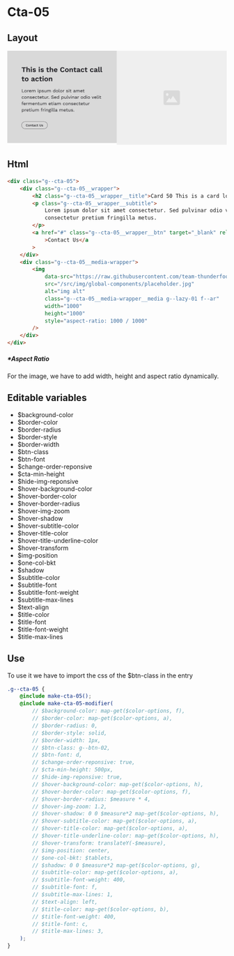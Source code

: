 # Cta-05

## Layout

![alt text][cta-05]

[cta-05]: /src/img/global-components/cta/cta-05.jpg

## Html

```html
<div class="g--cta-05">
    <div class="g--cta-05__wrapper">
        <h2 class="g--cta-05__wrapper__title">Card 50 This is a card lorem ispum dolor sit</h2>
        <p class="g--cta-05__wrapper__subtitle">
            Lorem ipsum dolor sit amet consectetur. Sed pulvinar odio velit fermentum etiam
            consectetur pretium fringilla metus.
        </p>
        <a href="#" class="g--cta-05__wrapper__btn" target="_blank" rel="noopener noreferrer"
            >Contact Us</a
        >
    </div>
    <div class="g--cta-05__media-wrapper">
        <img
            data-src="https://raw.githubusercontent.com/team-thunderfoot/ui/main/src/img/global-components/img-placeholder.jpg"
            src="/src/img/global-components/placeholder.jpg"
            alt="img alt"
            class="g--cta-05__media-wrapper__media g--lazy-01 f--ar"
            width="1000"
            height="1000"
            style="aspect-ratio: 1000 / 1000"
        />
    </div>
</div>
```

##### \*Aspect Ratio

For the image, we have to add width, height and aspect ratio dynamically.

## Editable variables

-   $background-color
-   $border-color
-   $border-radius
-   $border-style
-   $border-width
-   $btn-class
-   $btn-font
-   $change-order-reponsive
-   $cta-min-height
-   $hide-img-reponsive
-   $hover-background-color
-   $hover-border-color
-   $hover-border-radius
-   $hover-img-zoom
-   $hover-shadow
-   $hover-subtitle-color
-   $hover-title-color
-   $hover-title-underline-color
-   $hover-transform
-   $img-position
-   $one-col-bkt
-   $shadow
-   $subtitle-color
-   $subtitle-font
-   $subtitle-font-weight
-   $subtitle-max-lines
-   $text-align
-   $title-color
-   $title-font
-   $title-font-weight
-   $title-max-lines

## Use

To use it we have to import the css of the $btn-class in the entry

```scss
.g--cta-05 {
    @include make-cta-05();
    @include make-cta-05-modifier(
        // $background-color: map-get($color-options, f),
        // $border-color: map-get($color-options, a),
        // $border-radius: 0,
        // $border-style: solid,
        // $border-width: 1px,
        // $btn-class: g--btn-02,
        // $btn-font: d,
        // $change-order-reponsive: true,
        // $cta-min-height: 500px,
        // $hide-img-reponsive: true,
        // $hover-background-color: map-get($color-options, h),
        // $hover-border-color: map-get($color-options, f),
        // $hover-border-radius: $measure * 4,
        // $hover-img-zoom: 1.2,
        // $hover-shadow: 0 0 $measure*2 map-get($color-options, h),
        // $hover-subtitle-color: map-get($color-options, a),
        // $hover-title-color: map-get($color-options, a),
        // $hover-title-underline-color: map-get($color-options, h),
        // $hover-transform: translateY(-$measure),
        // $img-position: center,
        // $one-col-bkt: $tablets,
        // $shadow: 0 0 $measure*2 map-get($color-options, g),
        // $subtitle-color: map-get($color-options, a),
        // $subtitle-font-weight: 400,
        // $subtitle-font: f,
        // $subtitle-max-lines: 1,
        // $text-align: left,
        // $title-color: map-get($color-options, b),
        // $title-font-weight: 400,
        // $title-font: c,
        // $title-max-lines: 3,
    );
}
```
